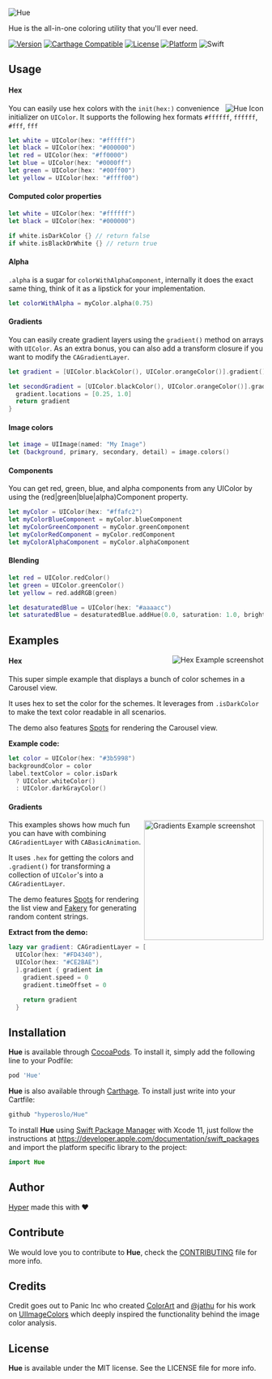 ![Hue](https://github.com/hyperoslo/Hue/blob/master/Images/cover.png)

Hue is the all-in-one coloring utility that you'll ever need.

[![Version](https://img.shields.io/cocoapods/v/Hue.svg?style=flat)](http://cocoadocs.org/docsets/Hue)
[![Carthage Compatible](https://img.shields.io/badge/Carthage-compatible-4BC51D.svg?style=flat)](https://github.com/Carthage/Carthage)
[![License](https://img.shields.io/cocoapods/l/Hue.svg?style=flat)](http://cocoadocs.org/docsets/Hue)
[![Platform](https://img.shields.io/cocoapods/p/Hue.svg?style=flat)](http://cocoadocs.org/docsets/Hue)
![Swift](https://img.shields.io/badge/%20in-swift%205.0-orange.svg)

## Usage

#### Hex
<img src="https://raw.githubusercontent.com/hyperoslo/Hue/master/Images/icon_v3.png" alt="Hue Icon" align="right" />You can easily use hex colors with the `init(hex:)` convenience initializer on `UIColor`. It supports the following hex formats `#ffffff`, `ffffff`, `#fff`, `fff`
```swift
let white = UIColor(hex: "#ffffff")
let black = UIColor(hex: "#000000")
let red = UIColor(hex: "#ff0000")
let blue = UIColor(hex: "#0000ff")
let green = UIColor(hex: "#00ff00")
let yellow = UIColor(hex: "#ffff00")
```

#### Computed color properties
```swift
let white = UIColor(hex: "#ffffff")
let black = UIColor(hex: "#000000")

if white.isDarkColor {} // return false
if white.isBlackOrWhite {} // return true
```

#### Alpha
`.alpha` is a sugar for `colorWithAlphaComponent`, internally it does the exact same thing, think of it as a
lipstick for your implementation.
```swift
let colorWithAlpha = myColor.alpha(0.75)
```

#### Gradients
You can easily create gradient layers using the `gradient()` method on arrays with `UIColor`.
As an extra bonus, you can also add a transform closure if you want to modify the `CAGradientLayer`.

```swift
let gradient = [UIColor.blackColor(), UIColor.orangeColor()].gradient()

let secondGradient = [UIColor.blackColor(), UIColor.orangeColor()].gradient { gradient in
  gradient.locations = [0.25, 1.0]
  return gradient
}
```

#### Image colors
```swift
let image = UIImage(named: "My Image")
let (background, primary, secondary, detail) = image.colors()
```

#### Components
You can get red, green, blue, and alpha components from any UIColor by using the (red|green|blue|alpha)Component property.

```swift
let myColor = UIColor(hex: "#ffafc2")
let myColorBlueComponent = myColor.blueComponent
let myColorGreenComponent = myColor.greenComponent
let myColorRedComponent = myColor.redComponent
let myColorAlphaComponent = myColor.alphaComponent
```

#### Blending
```swift
let red = UIColor.redColor()
let green = UIColor.greenColor()
let yellow = red.addRGB(green)

let desaturatedBlue = UIColor(hex: "#aaaacc")
let saturatedBlue = desaturatedBlue.addHue(0.0, saturation: 1.0, brightness: 0.0, alpha: 0.0)
```

## Examples
<img src="https://raw.githubusercontent.com/hyperoslo/Hue/master/Images/hex-screenshot.png" alt="Hex Example screenshot" align="right" />

#### Hex
This super simple example that displays a bunch of color schemes in a Carousel view.

It uses hex to set the color for the schemes. It leverages from `.isDarkColor` to make the text color readable in all scenarios.

The demo also features [Spots](http://github.com/hyperoslo/Spots) for rendering the Carousel view.

**Example code:**

```swift
let color = UIColor(hex: "#3b5998")
backgroundColor = color
label.textColor = color.isDark
  ? UIColor.whiteColor()
  : UIColor.darkGrayColor()
```

#### Gradients
<img src="https://raw.githubusercontent.com/hyperoslo/Hue/master/Images/gradients-screenshot.gif" alt="Gradients Example screenshot" align="right" width="236" />

This examples shows how much fun you can have with combining `CAGradientLayer` with `CABasicAnimation`.

It uses `.hex` for getting the colors and `.gradient()` for transforming
a collection of `UIColor`'s into a `CAGradientLayer`.

The demo features [Spots](http://github.com/hyperoslo/Spots) for rendering the list view and [Fakery](https://github.com/vadymmarkov/Fakery) for generating random content strings.

**Extract from the demo:**
```swift
lazy var gradient: CAGradientLayer = [
  UIColor(hex: "#FD4340"),
  UIColor(hex: "#CE2BAE")
  ].gradient { gradient in
    gradient.speed = 0
    gradient.timeOffset = 0

    return gradient
  }
```

## Installation

**Hue** is available through [CocoaPods](http://cocoapods.org). To install
it, simply add the following line to your Podfile:

```ruby
pod 'Hue'
```

**Hue** is also available through [Carthage](https://github.com/Carthage/Carthage).
To install just write into your Cartfile:

```ruby
github "hyperoslo/Hue"
```

To install **Hue** using [Swift Package Manager](https://swift.org/package-manager) with Xcode 11, just follow the instructions at <https://developer.apple.com/documentation/swift_packages> and import the platform specific library to the project:

```swift
import Hue
```

## Author

[Hyper](http://hyper.no) made this with ❤️

## Contribute

We would love you to contribute to **Hue**, check the [CONTRIBUTING](https://github.com/hyperoslo/Hue/blob/master/CONTRIBUTING.md) file for more info.

## Credits

Credit goes out to Panic Inc who created [ColorArt](https://github.com/panicinc/ColorArt) and [@jathu](https://github.com/jathu) for his work on [UIImageColors](https://github.com/jathu/UIImageColors) which deeply inspired the functionality behind the image color analysis.

## License

**Hue** is available under the MIT license. See the LICENSE file for more info.
